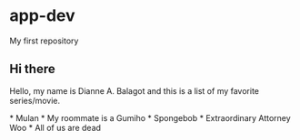 # app-dev
My first repository

<!-- Introduction --> 
## Hi there 
<p> Hello, my name is Dianne A. Balagot and this is a list of my favorite series/movie.</p>
<!-- Unordered List -->
* Mulan
* My roommate is a Gumiho
* Spongebob
* Extraordinary Attorney Woo
* All of us are dead



